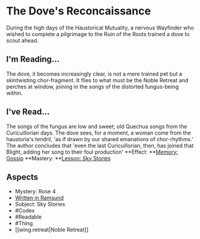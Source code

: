 # The Dove's Reconcaissance
During the high days of the Haustorical Mutuality, a nervous Wayfinder who wished to complete a pilgrimage to the Ruin of the Roots trained a dove to scout ahead.
## I'm Reading...
The dove, it becomes increasingly clear, is not a mere trained pet but a skintwisting chor-fragment. It flies to what must be the Noble Retreat and perches at window, joining in the songs of the distorted fungus-being within. 
## I've Read...
The songs of the fungus are low and sweet; old Quechua songs from the Curicuillorian days. The dove sees, for a moment, a woman come from the haustoria's tendril, 'as if drawn by our shared emanations of chor-rhythms.' The author concludes that 'even the last Curicuillorian, then, has joined that Blight, adding her song to their foul production'
**Effect: **[Memory: Gossip](https://uadaf.theevilroot.xyz/rowenarium/element/mem.gossip)
**Mastery: **[Lesson: Sky Stories](https://uadaf.theevilroot.xyz/rowenarium/element/x.skystories)
## Aspects
- Mystery: Rose 4
- [Written in Ramsund](https://uadaf.theevilroot.xyz/rowenarium/element/w.ramsund)
- Subject: Sky Stories
- #Codex
- #Readable
- #Thing
- [[wing.retreat|Noble Retreat]]